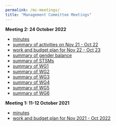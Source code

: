 ```yaml
---
permalink: /mc-meetings/
title: "Management Committee Meetings"
---
```


**Meeting 2: 24 October 2022**

- [minutes](MC/meeting2/minutes.pdf)
- [summary of activities on Nov 21 - Oct 22](MC/meeting2/summary.pdf)
- [work and budget plan for Nov 22 - Oct 23](MC/meeting2/plan.pdf)
- [summary of gender balance](MC/meeting2/gender-balance.pdf)
- [summary of STSMs](MC/meeting2/stsm.pdf)
- [summary of WG1](../mc-meeting2-wg1)
- [summary of WG2](MC/meeting2/wg2.pdf)
- [summary of WG3](MC/meeting2/wg3.pdf)
- [summary of WG4](MC/meeting2/wg4.pdf)
- [summary of WG5](MC/meeting2/wg5.pdf)
- [summary of WG6](MC/meeting2/wg6.pdf)

**Meeting 1: 11-12 October 2021**

- [minutes](MC/meeting1/minutes.pdf)
- [work and budget plan for Nov 2021 - Oct 2022](/work-plan-1)
